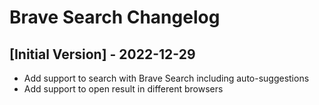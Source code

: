# Brave Search Changelog

## [Initial Version] - 2022-12-29

- Add support to search with Brave Search including auto-suggestions
- Add support to open result in different browsers
